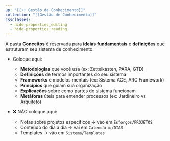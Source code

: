 ```yaml
---
up: "[[++ Gestão de Conhecimento]]"
collection: "[[Gestão de Conhecimento]]"
cssclasses:
  - hide-properties_editing
  - hide-properties_reading
---
```

A pasta **Conceitos** é reservada para **ideias fundamentais** e **definições** que estruturam seu sistema de conhecimento.

- Coloque aqui:
	- **Metodologias** que você usa (ex: Zettelkasten, PARA, GTD)
	- **Definições** de termos importantes do seu sistema
	- **Frameworks** e modelos mentais (ex: Sistema ACE, ARC Framework)
	- **Princípios** que guiam sua organização
	- **Explicações** sobre como partes do sistema funcionam
	- **Metáforas** úteis para entender processos (ex: Jardineiro vs Arquiteto)

- ❌ NÃO coloque aqui:
	- Notas sobre projetos específicos → vão em `Esforços/PROJETOS`
	- Conteúdo do dia a dia → vai em `Calendário/DIAS`
	- Templates → vão em `Sistema/Templates`

